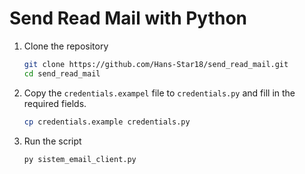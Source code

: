 # Send Read Mail with Python

1. Clone the repository

    ```bash
    git clone https://github.com/Hans-Star18/send_read_mail.git
    cd send_read_mail
    ```

2. Copy the `credentials.exampel` file to `credentials.py` and fill in the required fields.

    ```bash
    cp credentials.example credentials.py
    ```

3. Run the script

    ```bash
    py sistem_email_client.py
    ```
